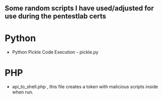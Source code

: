 ## Some random scripts I have used/adjusted for use during the pentestlab certs


# Python

- Python Pickle Code Execution - pickle.py

# PHP

- api_to_shell.php , this file creates a token with malicious scripts inside when run.

